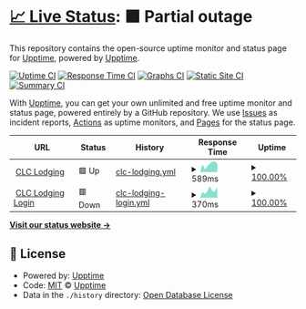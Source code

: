 # [📈 Live Status](https://demo.upptime.js.org): <!--live status--> **🟧 Partial outage**

This repository contains the open-source uptime monitor and status page for [Upptime](https://upptime.js.org), powered by [Upptime](https://github.com/upptime/upptime).

[![Uptime CI](https://github.com/dcsw/upptime-ers/workflows/Uptime%20CI/badge.svg)](https://github.com/dcsw/upptime-ers/actions?query=workflow%3A%22Uptime+CI%22)
[![Response Time CI](https://github.com/dcsw/upptime-ers/workflows/Response%20Time%20CI/badge.svg)](https://github.com/dcsw/upptime-ers/actions?query=workflow%3A%22Response+Time+CI%22)
[![Graphs CI](https://github.com/dcsw/upptime-ers/workflows/Graphs%20CI/badge.svg)](https://github.com/dcsw/upptime-ers/actions?query=workflow%3A%22Graphs+CI%22)
[![Static Site CI](https://github.com/dcsw/upptime-ers/workflows/Static%20Site%20CI/badge.svg)](https://github.com/dcsw/upptime-ers/actions?query=workflow%3A%22Static+Site+CI%22)
[![Summary CI](https://github.com/dcsw/upptime-ers/workflows/Summary%20CI/badge.svg)](https://github.com/dcsw/upptime-ers/actions?query=workflow%3A%22Summary+CI%22)

With [Upptime](https://upptime.js.org), you can get your own unlimited and free uptime monitor and status page, powered entirely by a GitHub repository. We use [Issues](https://github.com/upptime/upptime/issues) as incident reports, [Actions](https://github.com/dcsw/upptime-ers/actions) as uptime monitors, and [Pages](https://demo.upptime.js.org) for the status page.

<!--start: status pages-->
<!-- This summary is generated by Upptime (https://github.com/upptime/upptime) -->
<!-- Do not edit this manually, your changes will be overwritten -->
<!-- prettier-ignore -->
| URL | Status | History | Response Time | Uptime |
| --- | ------ | ------- | ------------- | ------ |
| <img alt="" src="https://favicons.githubusercontent.com/clclodging.com" height="13"> [CLC Lodging](https://clclodging.com) | 🟩 Up | [clc-lodging.yml](https://github.com/dcsw/upptime-ers/commits/HEAD/history/clc-lodging.yml) | <details><summary><img alt="Response time graph" src="./graphs/clc-lodging/response-time-week.png" height="20"> 589ms</summary><br><a href="https://me/history/clc-lodging"><img alt="Response time 446" src="https://img.shields.io/endpoint?url=https%3A%2F%2Fraw.githubusercontent.com%2Fdcsw%2Fupptime-ers%2FHEAD%2Fapi%2Fclc-lodging%2Fresponse-time.json"></a><br><a href="https://me/history/clc-lodging"><img alt="24-hour response time 600" src="https://img.shields.io/endpoint?url=https%3A%2F%2Fraw.githubusercontent.com%2Fdcsw%2Fupptime-ers%2FHEAD%2Fapi%2Fclc-lodging%2Fresponse-time-day.json"></a><br><a href="https://me/history/clc-lodging"><img alt="7-day response time 589" src="https://img.shields.io/endpoint?url=https%3A%2F%2Fraw.githubusercontent.com%2Fdcsw%2Fupptime-ers%2FHEAD%2Fapi%2Fclc-lodging%2Fresponse-time-week.json"></a><br><a href="https://me/history/clc-lodging"><img alt="30-day response time 446" src="https://img.shields.io/endpoint?url=https%3A%2F%2Fraw.githubusercontent.com%2Fdcsw%2Fupptime-ers%2FHEAD%2Fapi%2Fclc-lodging%2Fresponse-time-month.json"></a><br><a href="https://me/history/clc-lodging"><img alt="1-year response time 446" src="https://img.shields.io/endpoint?url=https%3A%2F%2Fraw.githubusercontent.com%2Fdcsw%2Fupptime-ers%2FHEAD%2Fapi%2Fclc-lodging%2Fresponse-time-year.json"></a></details> | <details><summary><a href="https://me/history/clc-lodging">100.00%</a></summary><a href="https://me/history/clc-lodging"><img alt="All-time uptime 100.00%" src="https://img.shields.io/endpoint?url=https%3A%2F%2Fraw.githubusercontent.com%2Fdcsw%2Fupptime-ers%2FHEAD%2Fapi%2Fclc-lodging%2Fuptime.json"></a><br><a href="https://me/history/clc-lodging"><img alt="24-hour uptime 100.00%" src="https://img.shields.io/endpoint?url=https%3A%2F%2Fraw.githubusercontent.com%2Fdcsw%2Fupptime-ers%2FHEAD%2Fapi%2Fclc-lodging%2Fuptime-day.json"></a><br><a href="https://me/history/clc-lodging"><img alt="7-day uptime 100.00%" src="https://img.shields.io/endpoint?url=https%3A%2F%2Fraw.githubusercontent.com%2Fdcsw%2Fupptime-ers%2FHEAD%2Fapi%2Fclc-lodging%2Fuptime-week.json"></a><br><a href="https://me/history/clc-lodging"><img alt="30-day uptime 100.00%" src="https://img.shields.io/endpoint?url=https%3A%2F%2Fraw.githubusercontent.com%2Fdcsw%2Fupptime-ers%2FHEAD%2Fapi%2Fclc-lodging%2Fuptime-month.json"></a><br><a href="https://me/history/clc-lodging"><img alt="1-year uptime 100.00%" src="https://img.shields.io/endpoint?url=https%3A%2F%2Fraw.githubusercontent.com%2Fdcsw%2Fupptime-ers%2FHEAD%2Fapi%2Fclc-lodging%2Fuptime-year.json"></a></details>
| <img alt="" src="https://favicons.githubusercontent.com/account.clclodging.com" height="13"> [CLC Lodging Login](https://account.clclodging.com) | 🟥 Down | [clc-lodging-login.yml](https://github.com/dcsw/upptime-ers/commits/HEAD/history/clc-lodging-login.yml) | <details><summary><img alt="Response time graph" src="./graphs/clc-lodging-login/response-time-week.png" height="20"> 370ms</summary><br><a href="https://me/history/clc-lodging-login"><img alt="Response time 334" src="https://img.shields.io/endpoint?url=https%3A%2F%2Fraw.githubusercontent.com%2Fdcsw%2Fupptime-ers%2FHEAD%2Fapi%2Fclc-lodging-login%2Fresponse-time.json"></a><br><a href="https://me/history/clc-lodging-login"><img alt="24-hour response time 433" src="https://img.shields.io/endpoint?url=https%3A%2F%2Fraw.githubusercontent.com%2Fdcsw%2Fupptime-ers%2FHEAD%2Fapi%2Fclc-lodging-login%2Fresponse-time-day.json"></a><br><a href="https://me/history/clc-lodging-login"><img alt="7-day response time 370" src="https://img.shields.io/endpoint?url=https%3A%2F%2Fraw.githubusercontent.com%2Fdcsw%2Fupptime-ers%2FHEAD%2Fapi%2Fclc-lodging-login%2Fresponse-time-week.json"></a><br><a href="https://me/history/clc-lodging-login"><img alt="30-day response time 334" src="https://img.shields.io/endpoint?url=https%3A%2F%2Fraw.githubusercontent.com%2Fdcsw%2Fupptime-ers%2FHEAD%2Fapi%2Fclc-lodging-login%2Fresponse-time-month.json"></a><br><a href="https://me/history/clc-lodging-login"><img alt="1-year response time 334" src="https://img.shields.io/endpoint?url=https%3A%2F%2Fraw.githubusercontent.com%2Fdcsw%2Fupptime-ers%2FHEAD%2Fapi%2Fclc-lodging-login%2Fresponse-time-year.json"></a></details> | <details><summary><a href="https://me/history/clc-lodging-login">100.00%</a></summary><a href="https://me/history/clc-lodging-login"><img alt="All-time uptime 100.00%" src="https://img.shields.io/endpoint?url=https%3A%2F%2Fraw.githubusercontent.com%2Fdcsw%2Fupptime-ers%2FHEAD%2Fapi%2Fclc-lodging-login%2Fuptime.json"></a><br><a href="https://me/history/clc-lodging-login"><img alt="24-hour uptime 100.00%" src="https://img.shields.io/endpoint?url=https%3A%2F%2Fraw.githubusercontent.com%2Fdcsw%2Fupptime-ers%2FHEAD%2Fapi%2Fclc-lodging-login%2Fuptime-day.json"></a><br><a href="https://me/history/clc-lodging-login"><img alt="7-day uptime 100.00%" src="https://img.shields.io/endpoint?url=https%3A%2F%2Fraw.githubusercontent.com%2Fdcsw%2Fupptime-ers%2FHEAD%2Fapi%2Fclc-lodging-login%2Fuptime-week.json"></a><br><a href="https://me/history/clc-lodging-login"><img alt="30-day uptime 100.00%" src="https://img.shields.io/endpoint?url=https%3A%2F%2Fraw.githubusercontent.com%2Fdcsw%2Fupptime-ers%2FHEAD%2Fapi%2Fclc-lodging-login%2Fuptime-month.json"></a><br><a href="https://me/history/clc-lodging-login"><img alt="1-year uptime 100.00%" src="https://img.shields.io/endpoint?url=https%3A%2F%2Fraw.githubusercontent.com%2Fdcsw%2Fupptime-ers%2FHEAD%2Fapi%2Fclc-lodging-login%2Fuptime-year.json"></a></details>

<!--end: status pages-->

[**Visit our status website →**](https://demo.upptime.js.org)

## 📄 License

- Powered by: [Upptime](https://github.com/upptime/upptime)
- Code: [MIT](./LICENSE) © [Upptime](https://upptime.js.org)
- Data in the `./history` directory: [Open Database License](https://opendatacommons.org/licenses/odbl/1-0/)

